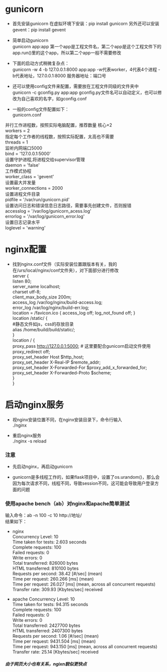 # gunicorn
- 首先安装gunicorn
在虚拟环境下安装：pip install gunicorn
另外还可以安装gevent：pip install gevent

- 简单启动gunicorn  
gunicorn app:app 第一个app是工程文件名，第二个app是这个工程文件下的app.run()里的这个app，所以第二个app一般不需要修改

- 下面的启动方式稍微复杂点：  
gunicorn -w 4 -b 127.0.0.1:8000 app:app -w代表worker，4代表4个进程 -b代表地址，127.0.0.1:8000 服务器地址：端口号

- 还可以使用config文件来配置，需要放在工程文件同级的文件夹中  
gunicorn -c gconfig.py app:app  gconfig.py文件名可以自动定义，也可以修改为自己喜欢的名字，如gconfig.conf

- 一般的config文件配置如下：  
gunicorn.conf  

并行工作进程数，按照实际电脑配置，推荐数量 核心×2  
workers = 2  
指定每个工作者的线程数，按照实际配置，太高也不需要  
threads = 1  
监听内网端口5000  
bind = '127.0.0.1:5000'  
设置守护进程,将进程交给supervisor管理  
daemon = 'false'  
工作模式协程  
worker_class = 'gevent'  
设置最大并发量  
worker_connections = 2000  
设置进程文件目录  
pidfile = '/var/run/gunicorn.pid'  
设置访问日志和错误信息日志路径，需要事先创建文件，否则报错  
accesslog = '/var/log/gunicorn_acess.log'  
errorlog = '/var/log/gunicorn_error.log'  
设置日志记录水平  
loglevel = 'warning'  

# nginx配置
- 找到nginx.conf文件（实际安装位置跟版本有关，我的在/urs/local/nginx/conf文件夹），对下面部分进行修改  
server {  
    listen 80;  
    server_name  localhost;  
    charset utf-8;  
    client_max_body_size 200m;  
    access_log  /var/log/nginx/build-access.log;  
    error_log  /var/log/nginx/build-err.log;  
    location = /favicon.ico { access_log off; log_not_found off; }  
    location /static/ {  
        \#静态文件如js，css的存放目录  
        alias /home/build/build/static/;  
    }  
    location / {  
        proxy_pass http://127.0.0.1:5000; \# 这里要配合gunicorn启动文件使用  
        proxy_redirect     off;  
        proxy_set_header   Host                 $http_host;  
        proxy_set_header   X-Real-IP            $remote_addr;  
        proxy_set_header   X-Forwarded-For      $proxy_add_x_forwarded_for;  
        proxy_set_header   X-Forwarded-Proto    $scheme;  
    }  
}  

# 启动nginx服务  
- 视nginx安装位置不同，在nginx安装目录下，命令行输入  
./nginx  

- 重启nginx服务  
./nginx -s reload  

### 注意  
- 先启动nginx，再启动gunicorn  

- gunicorn是多线程工作的，如果flask项目中，设置了os.urandom()，那么会因为每次请求不同，线程不同，导致session不同，这可能会导致用户登录方面的问题

### 使用apache bench（ab）对nginx和apache简单测试
输入命令：ab -n 100 -c 10 http://地址/  
结果如下：  
- nginx  
Concurrency Level:      10  
Time taken for tests:   2.603 seconds  
Complete requests:      100  
Failed requests:        0  
Write errors:           0  
Total transferred:      826000 bytes  
HTML transferred:       810100 bytes  
Requests per second:    38.42 [#/sec] (mean)  
Time per request:       260.266 [ms] (mean)  
Time per request:       26.027 [ms] (mean, across all concurrent requests)  
Transfer rate:          309.93 [Kbytes/sec] received  

- apache
Concurrency Level:      10  
Time taken for tests:   94.315 seconds  
Complete requests:      100  
Failed requests:        0  
Write errors:           0  
Total transferred:      2427700 bytes  
HTML transferred:       2407300 bytes  
Requests per second:    1.06 [#/sec] (mean)  
Time per request:       9431.504 [ms] (mean)  
Time per request:       943.150 [ms] (mean, across all concurrent requests)  
Transfer rate:          25.14 [Kbytes/sec] received  

##### 由于网页大小也有关系，ngixn貌似更快点